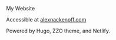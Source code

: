 My Website

Accessible at <a href="https://alexnackenoff.com">alexnackenoff.com</a>

Powered by Hugo, ZZO theme, and Netlify.
